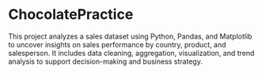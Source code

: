 # ChocolatePractice
This project analyzes a sales dataset using Python, Pandas, and Matplotlib to uncover insights on sales performance by country, product, and salesperson. It includes data cleaning, aggregation, visualization, and trend analysis to support decision-making and business strategy.
